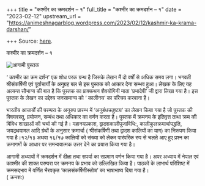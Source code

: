 +++
title = "कश्मीर का क्रमदर्शन – १"
full_title = "कश्मीर का क्रमदर्शन – १"
date = "2023-02-12"
upstream_url = "https://animeshnagarblog.wordpress.com/2023/02/12/kashmir-ka-krama-darshan/"

+++
Source: [here](https://animeshnagarblog.wordpress.com/2023/02/12/kashmir-ka-krama-darshan/).

कश्मीर का क्रमदर्शन – १

![**आगामी पुस्तक**](https://animeshnagarblog.files.wordpress.com/2023/02/img_20230201_1918487774052874534860832.jpg?w=751)

‘ कश्मीर का क्रम दर्शन’ एक शोध परक ग्रन्थ है जिसके लेखन मैं दो वर्षों से अधिक समय लगा। भगवती श्रीसंकर्षिणी एवं पूर्वाचार्यों के अनुग्रह बल से इस पुस्तक को आकार देना सम्भव हुआ। लेखक के लिए यह अत्यन्त सौभाग्य की बात है कि पुस्तक का प्राक्कथन शैवयोगिनी माता ‘प्रभादेवी’ जी द्वारा लिखा गया है। इस पुस्तक के लेखन का उद्देश्य जनसामान्य को ‘ कालीनय’ का परिचय करवाना है।

भारतीय आचार्यों की परम्परा के अनुरुप प्रारम्भ में ‘अनुबंधचतुष्टय’ का लेखन किया गया है जो पुस्तक की विषयवस्तु, प्रयोजन, सम्बंध तथा अधिकार का वर्णन करता है। पुस्तक में क्रमनय के इतिवृत्त ताथा क्रम की विविध शाखाओं की चर्चा की गई है। महानयप्रकाश, द्वादशकालीपूजाविधि:, कालीकुलक्रमार्चापद्धति, जयद्रथयामल आदि ग्रंथों के अनुसार क्रमार्चा ( श्रीसंकर्षिणी तथा द्वादश कालियों का याग) का निरूपण किया गया है।१२/१३ अथवा १६/१७ कालियों को संख्या को लेकर पारंपरिक रुप से चलते आए हुए प्रश्न का क्रमागमों के आधार पर समन्वयात्मक उत्तर देने का प्रयास किया गया है।

आगामी अध्यायों में क्रमदर्शन में दीक्षा तथा सपर्या का सप्रमाण वर्णन किया गया है। अपर अध्याय में नेपाल एवं काश्मीर की शाक्त परम्परा पर क्रमनय के प्रभाव को उल्लिखित किया है। पाठकों के लाभार्थ परिशिष्ट में क्रमसद्भाव में वर्णित भैरवकृत ‘कालसंकर्षिणीस्तोत्र’ का भाषाभाष्य दिया गया है।  
( क्रमश:)  
